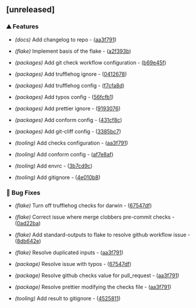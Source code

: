 ## [unreleased]

### ⛰️  Features

- *(docs)* Add changelog to repo - ([aa3f791](https://github.com/JayRovacsek/vulnix-pre-commit/commit/aa3f7914cd009ec4ce530e1e3d7c2d20d3a50891))

- *(flake)* Implement basis of the flake - ([a2f393b](https://github.com/JayRovacsek/vulnix-pre-commit/commit/a2f393b340a3602c2867a81cd2682c30af1f5963))

- *(packages)* Add git check workflow configuration - ([b69e45f](https://github.com/JayRovacsek/vulnix-pre-commit/commit/b69e45f2fa2d30054c178e71b2107474636a0754))

- *(packages)* Add trufflehog ignore - ([0412678](https://github.com/JayRovacsek/vulnix-pre-commit/commit/0412678e54cda5950c839962f8f7ed4cb1311b8a))

- *(packages)* Add trufflehog config - ([f7cfa8d](https://github.com/JayRovacsek/vulnix-pre-commit/commit/f7cfa8d3935fac92b7700890075f05384f11172b))

- *(packages)* Add typos config - ([56fcfb1](https://github.com/JayRovacsek/vulnix-pre-commit/commit/56fcfb165b134bbe5dd519fe150f88f4f8abaf2a))

- *(packages)* Add prettier ignore - ([9193076](https://github.com/JayRovacsek/vulnix-pre-commit/commit/9193076e34b50c92f4f63f65be822b6666300756))

- *(packages)* Add conform config - ([431cf8c](https://github.com/JayRovacsek/vulnix-pre-commit/commit/431cf8c1c209f045c2d3b57b67d3556a949322f9))

- *(packages)* Add git-cliff config - ([3385bc7](https://github.com/JayRovacsek/vulnix-pre-commit/commit/3385bc7ae36c7b45ede647bbc083b63760d100e7))

- *(tooling)* Add checks configuration - ([aa3f791](https://github.com/JayRovacsek/vulnix-pre-commit/commit/aa3f7914cd009ec4ce530e1e3d7c2d20d3a50891))

- *(tooling)* Add conform config - ([af7e8af](https://github.com/JayRovacsek/vulnix-pre-commit/commit/af7e8af7bb576e91e0aeccd58458cc78ea0dbeab))

- *(tooling)* Add envrc - ([3b7cd9c](https://github.com/JayRovacsek/vulnix-pre-commit/commit/3b7cd9cc411dd3fe5c721cc14332756102a1e472))

- *(tooling)* Add gitignore - ([4e010b8](https://github.com/JayRovacsek/vulnix-pre-commit/commit/4e010b832129e52cd8e035ef865325c9e783288d))

### 🐛 Bug Fixes

- *(flake)* Turn off trufflehog checks for darwin - ([67547df](https://github.com/JayRovacsek/vulnix-pre-commit/commit/67547df0e06090401143825e06dd7c4ada1233f8))

- *(flake)* Correct issue where merge clobbers pre-commit checks - ([0ad22ba](https://github.com/JayRovacsek/vulnix-pre-commit/commit/0ad22baa54b6f8f30fdcc066eada58766d4cd1cc))

- *(flake)* Add standard-outputs to flake to resolve github workflow issue - ([8db642e](https://github.com/JayRovacsek/vulnix-pre-commit/commit/8db642e5d83f9f2c991cd29abbd6ac61941b3b5b))

- *(flake)* Resolve duplicated inputs - ([aa3f791](https://github.com/JayRovacsek/vulnix-pre-commit/commit/aa3f7914cd009ec4ce530e1e3d7c2d20d3a50891))

- *(package)* Resolve issue with typos - ([67547df](https://github.com/JayRovacsek/vulnix-pre-commit/commit/67547df0e06090401143825e06dd7c4ada1233f8))

- *(package)* Resolve github checks value for pull_request - ([aa3f791](https://github.com/JayRovacsek/vulnix-pre-commit/commit/aa3f7914cd009ec4ce530e1e3d7c2d20d3a50891))

- *(package)* Resolve prettier modifying the checks file - ([aa3f791](https://github.com/JayRovacsek/vulnix-pre-commit/commit/aa3f7914cd009ec4ce530e1e3d7c2d20d3a50891))

- *(tooling)* Add result to gitignore - ([4525811](https://github.com/JayRovacsek/vulnix-pre-commit/commit/452581189eebe8f45329e97c139524a2da407994))


